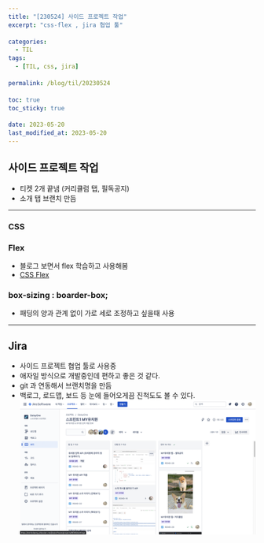 ```yaml
---
title: "[230524] 사이드 프로젝트 작업"
excerpt: "css-flex , jira 협업 툴"

categories:
  - TIL
tags:
  - [TIL, css, jira]

permalink: /blog/til/20230524

toc: true
toc_sticky: true

date: 2023-05-20
last_modified_at: 2023-05-20
---
```


## 사이드 프로젝트 작업

- 티켓 2개 끝냄 (커리큘럼 탭, 필독공지)
- 소개 탭 브랜치 만듬

---

### CSS

### Flex

- 블로그 보면서 flex 학습하고 사용해봄
- [CSS Flex](https://studiomeal.com/archives/197)

### box-sizing : boarder-box;

- 패딩의 양과 관계 없이 가로 세로 조정하고 싶을때 사용

---

## Jira

- 사이드 프로젝트 협업 툴로 사용중
- 애자일 방식으로 개발중인데 편하고 좋은 것 같다.
- git 과 연동해서 브랜치명을 만듬
- 백로그, 로드맵, 보드 등 눈에 들어오게끔 진척도도 볼 수 있다.
  <br>
  ![Untitled](/assets/images/TIL/230524-1.png)
